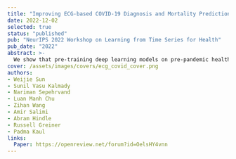 ```yaml
---
title: "Improving ECG-based COVID-19 Diagnosis and Mortality Predictions Using Pre-pandemic Medical Records at Population-Scale"
date: 2022-12-02
selected: true
status: "published"
pub: "NeurIPS 2022 Workshop on Learning from Time Series for Health"
pub_date: "2022"
abstract: >-
  We show that pre-training deep learning models on pre-pandemic health records and fine-tuning them with limited pandemic data can substantially improve ECG-based COVID-19 diagnosis and prognosis. This transfer learning approach demonstrates notable gains across three prediction tasks, highlighting its potential for rapid AI deployment in future outbreaks.
cover: /assets/images/covers/ecg_covid_cover.png
authors:
- Weijie Sun
- Sunil Vasu Kalmady
- Nariman Sepehrvand
- Luan Manh Chu
- Zihan Wang
- Amir Salimi
- Abram Hindle
- Russell Greiner
- Padma Kaul
links:
  Paper: https://openreview.net/forum?id=OelsHY4vnn
---
```

